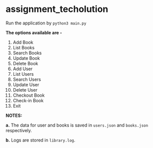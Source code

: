 # assignment_techolution
Run the application by ```python3 main.py```

**The options available are -**
  1. Add Book
  2. List Books
  3. Search Books
  4. Update Book
  5. Delete Book
  6. Add User
  7. List Users
  8. Search Users
  9. Update User
  10. Delete User
  11. Checkout Book
  12. Check-in Book
  13. Exit

**NOTES:**
  
  **a.** The data for user and books is saved in ```users.json``` and ```books.json``` respectively.
  
  **b.** Logs are stored in ```library.log```.
